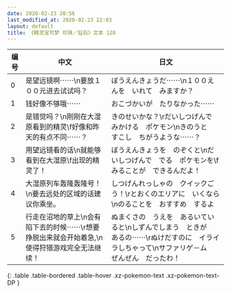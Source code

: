 ```yaml
---
date: 2020-02-23 20:56
last_modified_at: 2020-02-23 22:03
layout: default
title: 《精灵宝可梦 珍珠／钻石》文本 128
---
```

| 编号 | 中文 | 日文 |
| ---- | ---- | ---- |
| 0 | 是望远镜啊⋯⋯\n要放１００元进去试试吗？ | ぼうえんきょうだ⋯⋯\n１００えんを　いれて　みますか？ |
| 1 | 钱好像不够哦⋯⋯ | おこづかいが　たりなかった⋯⋯ |
| 2 | 是错觉吗？\n刚刚在大湿原看到的精灵\f好像和昨天的有点不同⋯⋯？ | きのせいかな？\rだいしつげんで　みかける　ポケモン\nきのうと　すこし　ちがうような⋯⋯？ |
| 3 | 用望远镜看的话\n就能够看到在大湿原\f出现的精灵了！ | ぼうえんきょうを　のぞくと\nだいしつげんで　でる　ポケモンを\fみることが　できるんだよ！ |
| 4 | 大湿原列车轰隆轰隆号！\n要去远处的区域的话建议你乘坐。 | しつげんれっしゃの　クイックごう！\rとおくのエリアに　いくなら\nのることを　おすすめ　するよ |
| 5 | 行走在沼地的草上\n会有陷下去的时候⋯⋯\r想要挣脱出来就会开始着急,\n使得狩猎游戏完全无法继续！ | ぬまくさの　うえを　あるいていると\nしずんでしまう　ときが　あるの⋯⋯\rぬけだすのに　イライラしちゃって\nサファリゲ－ム　ぜんぜん　だったわ！ |
{: .table .table-bordered .table-hover .xz-pokemon-text .xz-pokemon-text-DP }